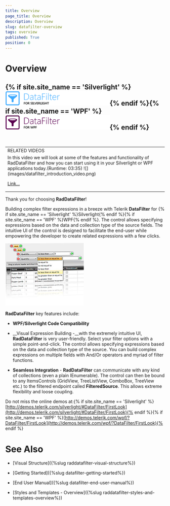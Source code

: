 ```yaml
---
title: Overview
page_title: Overview
description: Overview
slug: datafilter-overview
tags: overview
published: True
position: 0
---
```


# Overview



## {% if site.site_name == 'Silverlight' %}![](images/RadDataFilter_SL.png){% endif %}{% if site.site_name == 'WPF' %}![](images/RadDataFilter_WPF.png){% endif %}


<table> <tr><td>RELATED VIDEOS</td></tr><tr><td>
                  In this video we will look at some of the features and functionality of RadDataFilter and how you can start using it in your Silverlight or WPF applications today.(Runtime: 03:35)
                  ![](images/datafilter_introduction_video.png)

[Link...](http://tv.telerik.com/watch/silverlight/introduction-to-raddatafilter)</td></tr></table>



Thank you for choosing __RadDataFilter__!
        

Building complex filter expressions in a breeze with Telerik __DataFilter__ for {% if site.site_name == 'Silverlight' %}Silverlight{% endif %}{% if site.site_name == 'WPF' %}WPF{% endif %}. The control allows specifying expressions based on the data and collection type of the source fields. The intuitive UI of the control is designed to facilitate the end-user while empowering the developer to create related expressions with a few clicks.
        

![](images/datafilter_overview.jpg)

__RadDataFilter__ key features include:
        

* __WPF/Silverlight Code Compatibility__

* __Visual Expression Building -__with the extremely intuitive UI, __RadDataFilter__ is very user-friendly. Select your filter options with a simple point-and-click. The control allows specifying expressions based on the data and collection type of the source. You can build complex expressions on multiple fields with And/Or operators and myriad of filter functions.
            

* __Seamless Integration__ - __RadDataFilter__ can communicate with any kind of collections (even a plain IEnumerable). The control can then be bound to any ItemsControls (GridView, TreeListView, ComboBox, TreeView etc.) to the filtered endpoint called __FilteredSource__. This allows extreme flexibility and loose coupling.
            

Do not miss the online demos at:{% if site.site_name == 'Silverlight' %}[http://demos.telerik.com/silverlight/#DataFilter/FirstLook](http://demos.telerik.com/silverlight/#DataFilter/FirstLook){% endif %}{% if site.site_name == 'WPF' %}[http://demos.telerik.com/wpf/?DataFilter/FirstLook](http://demos.telerik.com/wpf/?DataFilter/FirstLook){% endif %}

# See Also

 * [Visual Structure]({%slug raddatafilter-visual-structure%})

 * [Getting Started]({%slug datafilter-getting-started%})

 * [End User Manual]({%slug datafilter-end-user-manual%})

 * [Styles and Templates - Overview]({%slug raddatafilter-styles-and-templates-overview%})
